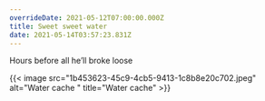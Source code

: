 ```yaml
---
overrideDate: 2021-05-12T07:00:00.000Z
title: Sweet sweet water
date: 2021-05-14T03:57:23.831Z
---
```

Hours before all he’ll broke loose

{{< image src="1b453623-45c9-4cb5-9413-1c8b8e20c702.jpeg" alt="Water cache " title="Water cache" >}}